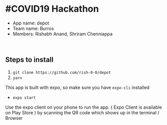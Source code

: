 # #COVID19 Hackathon


- App name: depot
- Team name: Burros
- Members: Rishabh Anand, Shriram Chenniappa

<br/>

## Steps to install
1. `git clone https://github.com/rish-0-0/depot`
2. `yarn`

This app is built with expo, so make sure you have `expo-cli` installed

- `expo start`

Use the expo client on your phone to run the app. ( Expo Client is available on Play Store ) by scanning the QR code which shows up in the terminal / Browser
